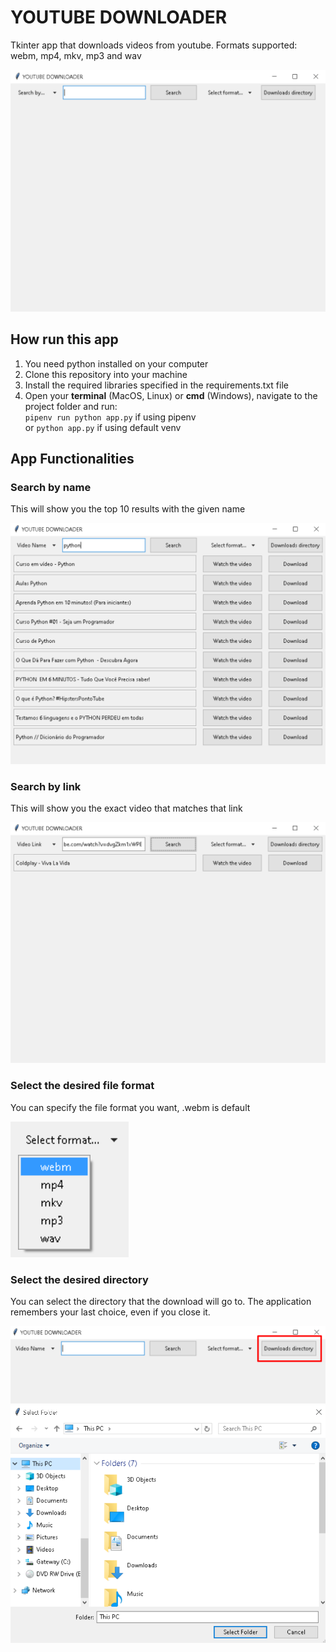 # YOUTUBE DOWNLOADER  

Tkinter app that downloads videos from youtube. 
Formats supported: webm, mp4, mkv, mp3 and wav

![](images/github.png)

## How run this app  

1. You need python installed on your computer  
2. Clone this repository into your machine  
3. Install the required libraries specified in the requirements.txt file
4. Open your **terminal** (MacOS, Linux) or **cmd** (Windows), navigate to the project folder and run:  
`pipenv run python app.py` if using pipenv   
or `python app.py` if using default venv  
  
## App Functionalities  
  
### Search by name  
This will show you the top 10 results with the given name

![](images/git%204.png)   
  
  
### Search by link
This will show you the exact video that matches that link

![](images/git%206.png)    
  
  
### Select the desired file format
You can specify the file format you want, .webm is default
  
![](images/git%203.png)  
  
  
### Select the desired directory 
You can select the directory that the download will go to. The application remembers your last choice, even if you close it.  
  
![](images/git2.png)
![](images/git%205.png)  
    




